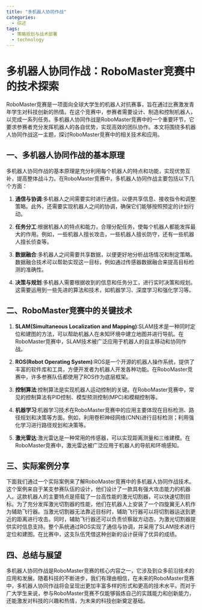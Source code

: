 ```yaml
---  
title: "多机器人协同作战"  
categories:  
  - 综述  
tags: 
  - 策略规划与战术部署 
  - technology  
---  
```


# 多机器人协同作战：RoboMaster竞赛中的技术探索

RoboMaster竞赛是一项面向全球大学生的机器人对抗赛事，旨在通过比赛激发青年学生对科技创新的热情。在这个竞赛中，参赛者需要设计、制造和控制机器人，以完成一系列任务。多机器人协同作战是RoboMaster竞赛中的一个重要环节，它要求参赛者充分发挥机器人的各自优势，实现高效的团队协作。本文将围绕多机器人协同作战这一主题，探讨RoboMaster竞赛中的相关技术和应用。

## 一、多机器人协同作战的基本原理

多机器人协同作战的基本原理是充分利用每个机器人的特点和功能，实现优势互补，提高整体战斗力。在RoboMaster竞赛中，多机器人协同作战主要包括以下几个方面：

1. **通信与协调**:多机器人之间需要实时进行通信，以便共享信息、接收指令和调整策略。此外，还需要实现机器人之间的协调，确保它们能够按照预定的计划行动。

2. **任务分工**:根据机器人的特点和能力，合理分配任务，使每个机器人都能发挥最大的作用。例如，一些机器人擅长攻击，一些机器人擅长防守，还有一些机器人擅长侦查等。

3. **数据融合**:多机器人之间需要共享数据，以便更好地分析战场情况和制定策略。数据融合技术可以帮助实现这一目标，例如通过传感器数据融合来提高目标检测的准确性。

4. **决策与规划**:多机器人需要根据收到的信息和任务分工，进行实时决策和规划。这需要运用到一些先进的算法和技术，如机器学习、深度学习和强化学习等。

## 二、RoboMaster竞赛中的关键技术

1. **SLAM(Simultaneous Localization and Mapping)**:SLAM技术是一种同时定位和建图的方法，可以帮助机器人在未知环境中建立地图并进行导航。在RoboMaster竞赛中，SLAM技术被广泛应用于机器人的自主移动和协同作战。

2. **ROS(Robot Operating System)**:ROS是一个开源的机器人操作系统，提供了丰富的软件库和工具，方便开发者为机器人开发各种功能。在RoboMaster竞赛中，许多参赛队伍都使用了ROS作为底层框架。

3. **控制算法**:控制算法是实现机器人运动控制的关键。在RoboMaster竞赛中，常见的控制算法有PID控制、模型预测控制(MPC)和模糊控制等。

4. **机器学习**:机器学习技术在RoboMaster竞赛中的应用主要体现在目标检测、路径规划和决策等方面。例如，利用卷积神经网络(CNN)进行目标检测；利用强化学习进行路径规划和决策等。

5. **激光雷达**:激光雷达是一种常用的传感器，可以实现距离测量和三维建模。在RoboMaster竞赛中，激光雷达被广泛应用于机器人的导航和环境感知。

## 三、实际案例分享

下面我们通过一个实际案例来了解RoboMaster竞赛中的多机器人协同作战技术。这个案例来自于某支参赛队伍的设计，他们设计了一款具有强大攻击能力的机器人。这款机器人的主要特点是搭载了一台高性能的激光切割器，可以快速切割目标。为了充分发挥激光切割器的性能，他们在机器人上安装了一个四旋翼无人机作为辅助飞行器。当激光切割器无法靠近目标时，辅助飞行器可以将切割器运送到更近的距离进行攻击。同时，辅助飞行器还可以负责侦察敌方动态，为激光切割器提供实时信息支持。整个系统通过ROS实现了通信与协调，并采用了SLAM技术进行定位和建图。在比赛中，这支队伍凭借这种创新的设计获得了优异的成绩。

## 四、总结与展望

多机器人协同作战是RoboMaster竞赛的核心内容之一，它涉及到众多前沿技术的应用和发展。随着科技的不断进步，我们有理由相信，在未来的RoboMaster竞赛中，多机器人协同作战将会呈现出更加丰富多样的形式和更高的技术水平。而对于广大学生来说，参与RoboMaster竞赛不仅能够锻炼自己的实践能力和创新能力，还能激发对科技的兴趣和热情，为未来的科技创新奠定基础。 
